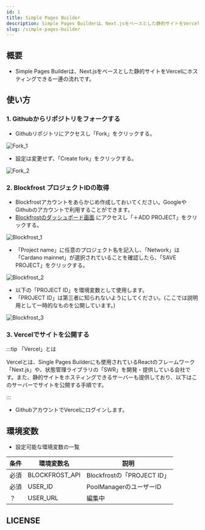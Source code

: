 ```yaml
---
id: 1
title: Simple Pages Builder
description: Simple Pages Builderは、Next.jsをベースとした静的サイトをVercelにホスティングできる一連の流れです。
slug: /simple-pages-builder
---
```


## 概要

- Simple Pages Builderは、Next.jsをベースとした静的サイトをVercelにホスティングできる一連の流れです。

## 使い方
### 1. Githubからリポジトリをフォークする
- Githubリポジトリにアクセスし「Fork」をクリックする。

![Fork_1](/img/poolmanager/spb_github_fork_1.png)  

- 設定は変更せず、「Create fork」をクリックする。

![Fork_2](/img/poolmanager/spb_github_fork_2.png)  

### 2. Blockfrost プロジェクトIDの取得
- Blockfrostアカウントをあらかじめ作成しておいてください。GoogleやGithubのアカウントで利用することができます。
- [Blockfrostのダッシュボード画面](https://blockfrost.io/dashboard) にアクセスし「＋ADD PROJECT」をクリックする。

![Blockfrost_1](/img/poolmanager/blockfrost_setup_1.png)  

- 「Project name」に任意のプロジェクト名を記入し、「Network」は「Cardano mainnet」が選択されていることを確認したら、「SAVE PROJECT」をクリックする。 

![Blockfrost_2](/img/poolmanager/blockfrost_setup_2.png)  

- 以下の「PROJECT ID」を環境変数として使用します。  
- 「PROJECT ID」は第三者に知られないようにしてください。(ここでは説明用として一時的なものを公開しています。)  

![Blockfrost_3](/img/poolmanager/blockfrost_setup_3.png)  

### 3. Vercelでサイトを公開する
:::tip 「Vercel」とは

Vercelとは、Single Pages Builderにも使用されているReactのフレームワーク「Next.js」や、状態管理ライブラリの「SWR」を開発・提供している会社です。また、静的サイトをホスティングできるサーバーも提供しており、以下はこのサーバーでサイトを公開する手順です。

:::

- GithubアカウントでVercelにログインします。




## 環境変数
- 設定可能な環境変数の一覧

|  条件  |  環境変数名  | 説明  |
|  ----  |  ----  |  --- |
|  必須  |  BLOCKFROST_API  |  Blockfrostの「PROJECT ID」  |
|  必須  |  USER_ID         | PoolManagerのユーザーID |
|  ？  |  USER_URL         | 編集中 |

## LICENSE
